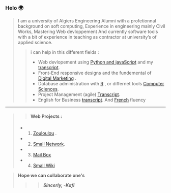 ### Helo 🌍 

>I am a university of Algiers Engineering  Alumni with a profetionnal background on soft computing,
Experience in engineering mainly Civil Works, Mastering Web devloppement And currently software tools with a bit of experience in teaching as contractor at university’s of applied science.
>>i can help in this different fields  :
>>- Web devlopement using  [Python and javaScript](https://credentials.edx.org/credentials/7ca9badd84c344d593af5aeb759ad5c4/) and my [transcript](https://records.edx.org/90f4789c25494670ade712cc8b590f5c).
>>- Front-End responsive designs and the fundemental of [Digital Marketing](https://skillshop.exceedlms.com/profiles/3339237f3b8b4100aefe8e0c4e032f4a) .
>>- Database administration with  [R](https://courses.edx.org/certificates/4217a624e961448f83b408477323da42) , or differnet tools  [Computer Sciences](https://certificates.cs50.io/a8536a9a-99ea-40c9-a7d7-b9d18b188446.pdf?size=letter). 
>>- Project Management (agile) [Transcript](https://credentials.edx.org/records/programs/shared/f0f85dca2e214b2fb8d050e021bf763b).
>>- English for Business [transcript](https://records.edx.org/shared/b731cf9f921647d380e26199591234fd). And [French](https://www.credential.net/8707700a-69d6-4d96-91be-97362844f946?username=elhoups#gs.07frno) fluency 
___
>>#### Web Projects  :
>- 1. [Zouloulou](https://youtu.be/adUXjfNohmw) .
>- 2. [Small Network](https://www.youtube.com/watch?v=H5g-S4LF7rA).
>- 3. [Mail Box](https://youtu.be/8hLDxBDQugY)
>- 4. [Small Wiki](https://youtu.be/afFiHaY1WRg)


>**Hope we can collaborate one's** 
>>>***Sincerly, -Kafi***



